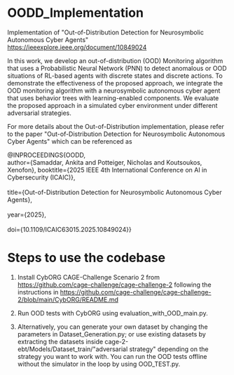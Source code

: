 # OODD_Implementation
Implementation of "Out-of-Distribution Detection for Neurosymbolic Autonomous Cyber Agents" https://ieeexplore.ieee.org/document/10849024

In this work, we develop an out-of-distribution (OOD) Monitoring algorithm that uses a Probabilistic Neural Network (PNN) to detect anomalous or OOD situations of RL-based agents with discrete states and discrete actions. To demonstrate the effectiveness of the proposed approach, we integrate the OOD monitoring algorithm with a neurosymbolic autonomous cyber agent that uses behavior trees with learning-enabled components. We evaluate the proposed approach in a simulated cyber environment under different adversarial strategies. 

For more details about the Out-of-Distribution implementation, please refer to the paper "Out-of-Distribution Detection for Neurosymbolic Autonomous Cyber Agents" which can be referenced as 

@INPROCEEDINGS{OODD,<br>
  author={Samaddar, Ankita and Potteiger, Nicholas and Koutsoukos, Xenofon}, 
  booktitle={2025 IEEE 4th International Conference on AI in Cybersecurity (ICAIC)},<br>  
  title={Out-of-Distribution Detection for Neurosymbolic Autonomous Cyber Agents},<br>  
  year={2025},<br>  
  doi={10.1109/ICAIC63015.2025.10849024}}

# Steps to use the codebase

1. Install CybORG CAGE-Challenge Scenario 2 from https://github.com/cage-challenge/cage-challenge-2 following the instructions in https://github.com/cage-challenge/cage-challenge-2/blob/main/CybORG/README.md
   
2. Run OOD tests with CybORG using evaluation_with_OOD_main.py.
   
3. Alternatively, you can generate your own dataset by changing the parameters in Dataset_Generation.py; or use existing datasets by extracting the datasets inside cage-2-ebt/Models/Dataset_train/"adversarial strategy" depending on the strategy you want to work with. You can run the OOD tests offline without the simulator in the loop by using OOD_TEST.py.  
